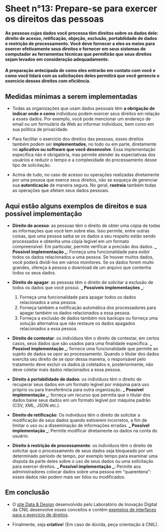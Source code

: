 # Sheet n°13: Prepare-se para exercer os direitos das pessoas

#### As pessoas cujos dados você processa têm direitos sobre os dados dele: direito de acesso, retificação, objeção, exclusão, portabilidade de dados e restrição de processamento. Você deve fornecer a eles os meios para exercer efetivamente seus direitos e fornecer em seus sistemas de computador as ferramentas técnicas que permitirão que seus direitos sejam levados em consideração adequadamente.

#### A preparação antecipada de como eles entrarão em contato com você e como você lidará com as solicitações deles permitirá que você gerencie o exercício desses direitos com eficiência.

## Medidas mínimas a serem implementadas

* Todas as organizações que usam dados pessoais têm **a obrigação de indicar onde e como** indivíduos podem exercer seus direitos em relação a esses dados. Por exemplo, você pode mencionar um endereço de email ou um formulário da Web ao informar indivíduos, bem como em sua política de privacidade.

* Para facilitar o exercício dos direitos das pessoas, esses direitos também podem ser **implementados**, no todo ou em parte, diretamente no **aplicativo ou software que você desenvolve**. Essa implementação específica não é obrigatória, mas permite atender às expectativas dos usuários e reduzir o tempo e a complexidade do processamento desse tipo de solicitação.

* Acima de tudo, no caso de acesso ou operações realizadas diretamente por uma pessoa que exerce seus direitos, não se esqueça de gerenciar sua **autenticação** de maneira segura. No geral, **rastreia** também todas as operações que afetam seus dados pessoais.

## Aqui estão alguns exemplos de direitos e sua possível implementação

* **Direito de acesso**: as pessoas têm o direito de obter uma cópia de todas as informações que você tem sobre elas. Isso permite, entre outras coisas, que uma pessoa saiba se os dados a seu respeito estão sendo processados e obtenha uma cópia legível em um formato compreensível. Em particular, permite verificar a precisão dos dados.
**_ Possível implementação _**: Forneça uma funcionalidade para exibir todos os dados relacionados a uma pessoa. Se houver muitos dados, você poderá dividi-los em vários monitores. Se os dados forem muito grandes, ofereça à pessoa o download de um arquivo que contenha todos os seus dados.

* **Direito de apagar**: as pessoas têm o direito de solicitar a exclusão de todos os dados que você possui.
**_ Possíveis implementações _**:
     1. Forneça uma funcionalidade para apagar todos os dados relacionados a uma pessoa.
     2. Forneça também a notificação automática dos processadores para apagar também os dados relacionados a essa pessoa.
     3. Forneça a exclusão de dados também nos backups ou forneça uma solução alternativa que não restaure os dados apagados relacionados a essa pessoa.

* **Direito de contestar**: os indivíduos têm o direito de contestar, em certos casos, seus dados que são usados para uma finalidade específica.
**_ Possível implementação _**: fornece uma funcionalidade que permite ao sujeito de dados se opor ao processamento. Quando o titular dos dados exercita seu direito de se opor dessa maneira, o responsável pelo tratamento deve excluir os dados já coletados e, posteriormente, não deve coletar mais dados relacionados a essa pessoa.

* **Direito à portabilidade de dados**: os indivíduos têm o direito de recuperar seus dados em um formato legível por máquina para uso próprio ou para transferência para outra organização.
**_ Possível implementação _**: forneça um recurso que permita que o titular dos dados baixe seus dados em um formato legível por máquina padrão (CSV, XML, JSON etc.).

* **Direito de retificação**: Os indivíduos têm o direito de solicitar a modificação de seus dados quando estiverem incorretos, a fim de limitar o uso ou a disseminação de informações erradas.
**_ Possível implementação _**: Permite modificar diretamente os dados na conta do usuário.

* **Direito à restrição de processamento**: os indivíduos têm o direito de solicitar que o processamento de seus dados seja bloqueado por um determinado período de tempo, por exemplo tempo para examinar uma disputa da parte deles sobre o uso de seus dados ou uma solicitação para exercer direitos.
**_ Possível implementação _**: Permite aos administradores colocar dados sobre uma pessoa em "quarentena": esses dados não podem mais ser lidos ou modificados.

## Em conclusão

* O [site Data & Design](https://design.cnil.fr/en) desenvolvido pelo Laboratório de Inovação Digital da CNIL desenvolve esses conceitos e contém [exemplos de interfaces para o exercício de direitos](https://design.cnil.fr/en/concepts/exercising-rights/).

* Finalmente, seja **criativo**! (Em caso de dúvida, peça orientação à CNIL).








